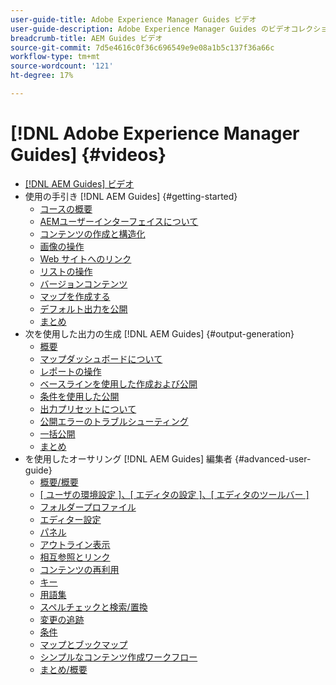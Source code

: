 ```yaml
---
user-guide-title: Adobe Experience Manager Guides ビデオ
user-guide-description: Adobe Experience Manager Guides のビデオコレクションです。
breadcrumb-title: AEM Guides ビデオ
source-git-commit: 7d5e4616c0f36c696549e9e08a1b5c137f36a66c
workflow-type: tm+mt
source-wordcount: '121'
ht-degree: 17%

---
```



# [!DNL Adobe Experience Manager Guides] {#videos}

+ [[!DNL AEM Guides] ビデオ](overview.md)
+ 使用の手引き [!DNL AEM Guides] {#getting-started}
   + [コースの概要](./course-1/overview.md)
   + [AEMユーザーインターフェイスについて](./course-1/understanding-the-aem-user-interface.md)
   + [コンテンツの作成と構造化](./course-1/creating-and-structuring-content.md)
   + [画像の操作](./course-1/working-with-images.md)
   + [Web サイトへのリンク](./course-1/linking-to-websites.md)
   + [リストの操作](./course-1/working-with-lists.md)
   + [バージョンコンテンツ](./course-1/versioning-content.md)
   + [マップを作成する](./course-1/creating-a-map.md)
   + [デフォルト出力を公開](./course-1/publishing-default-output.md)
   + [まとめ](./course-1/recap.md)
+ 次を使用した出力の生成 [!DNL AEM Guides] {#output-generation}
   + [概要](./course-2/overview.md)
   + [マップダッシュボードについて](./course-2/introduction-to-the-map-dashboard.md)
   + [レポートの操作](./course-2/working-with-reports.md)
   + [ベースラインを使用した作成および公開](./course-2/creating-and-publishing-with-baselines.md)
   + [条件を使用した公開](./course-2/publishing-with-conditions.md)
   + [出力プリセットについて](./course-2/output-presets.md)
   + [公開エラーのトラブルシューティング](./course-2/troubleshooting-publishing-errors.md)
   + [一括公開](./course-2/bulk-publishing.md)
   + [まとめ](./course-2/recap.md)
+ を使用したオーサリング [!DNL AEM Guides] 編集者 {#advanced-user-guide}
   + [概要/概要](./course-3/overview.md)
   + [[ ユーザの環境設定 ]、[ エディタの設定 ]、[ エディタのツールバー ]](./course-3/user-settings-preferences-toolbars.md)
   + [フォルダープロファイル](./course-3/folder-profiles.md)
   + [エディター設定](./course-3/editor-configuration.md)
   + [パネル](./course-3/panels.md)
   + [アウトライン表示](./course-3/outline-view.md)
   + [相互参照とリンク](./course-3/cross-references-and-links.md)
   + [コンテンツの再利用](./course-3/content-reuse.md)
   + [キー](./course-3/keys.md)
   + [用語集](./course-3/glossary.md)
   + [スペルチェックと検索/置換](./course-3/spell-check.md)
   + [変更の追跡](./course-3/track-changes.md)
   + [条件](./course-3/conditions.md)
   + [マップとブックマップ](./course-3/maps-and-bookmaps.md)
   + [シンプルなコンテンツ作成ワークフロー](./course-3/simple-content-creation-workflows.md)
   + [まとめ/概要](./course-3/recap.md)